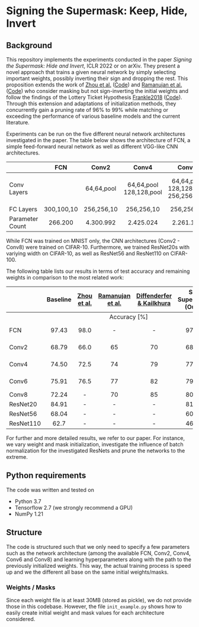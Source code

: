 # Signing the Supermask: Keep, Hide, Invert

## Background
This repository implements the experiments conducted in the paper *Signing the Supermask: Hide and Invert*, ICLR 2022 or on arXiv.
They present a novel approach that trains a given neural network by simply selecting important weights, possibly inverting their sign and dropping the rest.
This proposition extends the work of [Zhou et al.](https://arxiv.org/abs/1905.01067) ([Code](https://github.com/uber-research/deconstructing-lottery-tickets)) and [Ramanujan et al.](https://arxiv.org/abs/1911.13299) ([Code](https://github.com/allenai/hidden-networks)) who consider masking but not sign-inverting the initial weights and follow the findings of the Lottery Ticket Hypothesis [Frankle2018](https://arxiv.org/abs/1803.03635) ([Code](https://github.com/google-research/lottery-ticket-hypothesis)).
Through this extension and adaptations of initialization methods, they concurrently gain a pruning rate of 96% to 99% while matching or exceeding the performance of various baseline models and the current literature.

Experiments can be run on the five different neural network architectures investigated in the paper. The table below shows the architecture of FCN, a simple feed-forward neural network as well as different VGG-like CNN architectures.

|             | FCN | Conv2 | Conv4 | Conv6 | Conv8 |
|------------ | :-: | :---: | :---: | :---: | :---: |
| Conv <br/> Layers | | 64,64,pool | 64,64,pool <br/> 128,128,pool | 64,64,pool <br/> 128,128,pool <br/> 256,256,pool | 64,64,pool <br/> 128,128,pool <br/> 256,256,pool <br/> 512,512,pool |
| FC Layers | 300,100,10 | 256,256,10 | 256,256,10 | 256,256,10 | 256,256,10 |
| Parameter Count | 266.200 | 4.300.992 | 2.425.024 | 2.261.184 | 5.275.840 |

While FCN was trained on MNIST only, the CNN architectures (Conv2 - Conv8) were trained on CIFAR-10.
Furthermore, we trained ResNet20s with variying width on CIFAR-10, as well as ResNet56 and ResNet110 on CIFAR-100. 

The following table lists our results in terms of test accuracy and remaining weights in comparison to the most related work:



|       |       Baseline       |      [Zhou et al.](https://arxiv.org/abs/1905.01067)      | [Ramanujan et al.](https://arxiv.org/abs/1911.13299) | [Diffenderfer & Kailkhura](https://arxiv.org/abs/2103.09377) |    Sig. Supermask (Ours)   |  [Zhou et al.](https://arxiv.org/abs/1905.01067)   |        [Ramanujan et al.](https://arxiv.org/abs/1911.13299)        | [Diffenderfer & Kailkhura](https://arxiv.org/abs/2103.09377) |   Sig. Supermask (Ours)   |
|:------|:--------------------:|:--------------:|:----:|:-----:|:--------------------:|:-------:|:------------------:|:-----:|:-------------------:|
|  <td colspan="5" style="text-align: center;">Accuracy \[%\]</td>       <td colspan="4" style="text-align: center;">Rem. Weights \[%\]</td> |
| FCN   | 97.43  |      98.0      |  \-  |  \-   | 97.48  | 11 - 93 |         \-         |  \-   | 3.77  |
| Conv2 | 68.79  |      66.0      |  65  |  70   | 68.37  | 11 - 93 |         10         |  10   | 0.60  |
| Conv4 | 74.50  |      72.5      |  74  |  79   | 77.40  | 11 - 93 |         10         |  10   |  2.91 |
| Conv6 | 75.91  |      76.5      |  77  |  82   | 79.17  | 11 - 93 |         10         |  10   |  2.36 |
| Conv8 | 72.24  |       \-       |  70  |  85   | 80.91  |   \-    |         10         |  10   |  1.17 |
| ResNet20 | 84.91  |      \-      |  \-  |  \-   | 81.68  | \- |         \-         |  \-   |  21.13 |
| ResNet56 | 68.04  |      \-      |  \-  |  \-   | 60.01  | \- |         \-         |  \-   |  29.39 |
| ResNet110 | 62.7  |      \-      |  \-  |  \-   | 46.42  | \- |         \-         |  \-   |  20.64 |

For further and more detailed results, we refer to our paper. For instance, we vary weight and mask initialization, investigate the influence of batch normalization for the investigated ResNets and prune the networks to the extreme.

## Python requirements

The code was written and tested on

- Python 3.7
- Tensorflow 2.7 (we strongly recommend a GPU)
- NumPy 1.21


## Structure

The code is structured such that we only need to specify a few parameters such as the network architecture (among the available FCN, Conv2, Conv4, Conv6 and Conv8) and learning hyperparameters along with the path to the previously initialized weights. This way, the actual training process is speed up and we the different all base on the same initial weights/masks.

### Weights / Masks

Since each weight file is at least 30MB (stored as pickle), we do not provide those in this codebase. However, the file `init_example.py` shows how to easily create initial weight and mask values for each architecture considered.



